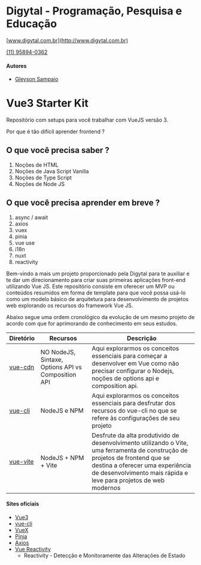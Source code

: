 # Digytal - Programação, Pesquisa e Educação
[www.digytal.com.br](http://www.digytal.com.br)

[(11) 95894-0362](https://api.whatsapp.com/send?phone=5511958940362)

#### Autores
- [Gleyson Sampaio](https://github.com/glysns)

# Vue3 Starter Kit
Repositório com setups para você trabalhar com VueJS versão 3.

Por que é tão difícil aprender frontend ?

## O que você precisa saber ?
1. Noções de HTML
2. Noções de Java Script Vanilla
3. Noções de Type Script
4. Noções de Node JS

## O que você precisa aprender em breve ?
1. async / await
2. axios
3. vuex
4. pinia
5. vue use
6. i18n
7. nuxt
8. reactivity

Bem-vindo a mais um projeto proporcionado pela Digytal para te auxiliar e te dar um direcionamento para criar suas primeiras aplicações front-end utilizando Vue JS.
Este repositório consiste em oferecer um MVP ou conteúdos resumidos em forma de template para que você possa usá-lo como um modelo básico de arquitetura para desenvolvimento de projetos web explorando os recursos do framework Vue JS.

Abaixo segue uma ordem cronológico da evolução de um mesmo projeto de acordo com que for aprimorando de conhecimento em seus estudos.

|Diretório|Recursos|Descrição|
|----------|---------|-------|
|[vue-cdn](https://github.com/glysns/vue-starterkit/tree/main/vue-cdn)|NO NodeJS, Sintaxe, Options API vs Composition API|Aqui explorarmos os conceitos essenciais para começar a desenvolver em Vue como não precisar configurar o Nodejs, noções de options api e composition api.|
|[vue-cli](https://github.com/glysns/vue-starterkit/tree/main/vue-cli)|NodeJS e NPM |Aqui explorarmos os conceitos essenciais para desfrutar dos recursos do vue-cli no que se refere às configurações de seu projeto|
|[vue-vite](https://github.com/glysns/vue-starterkit/tree/main/vue-vite)|NodeJS + NPM + Vite |Desfrute da alta produtivido de desenvolvimento utilizando o Vite, uma ferramenta de construção de projetos de frontend que se destina a oferecer uma experiência de desenvolvimento mais rápida e leve para projetos de web modernos|


#### Sites oficiais
- [Vue3](https://vuejs.org/)
- [vue-cli](https://cli.vuejs.org/)
- [VueX](https://vuex.vuejs.org/)
- [Pinia](https://pinia.vuejs.org/)
- [Axios](https://axios-http.com/ptbr/docs/intro)
- [Vue Reactivity](https://vuejs.org/guide/essentials/reactivity-fundamentals.html)
  * Reactivity - Detecção e Monitoramente das Alterações de Estado
